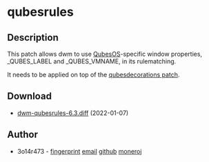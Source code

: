 qubesrules
==========

Description
-----------
This patch allows dwm to use [QubesOS](https://qubes-os.org)-specific
window properties, _QUBES_LABEL and _QUBES_VMNAME, in its rulematching.

It needs to be applied on top of the [qubesdecorations patch](https://dwm.suckless.org/patches/qubesdecorations).

Download
--------
* [dwm-qubesrules-6.3.diff](dwm-qubesrules-6.3.diff) (2022-01-07)

Author
-------
* 3o14r473 - [fingerprint](E4FEE61C3B02F4CAB6D80CA7F105757D34BEFA98) [email](3o14@pm.me) [github](https://github.com/3o14r473) [moneroj](41rMoMLvk8hEJYP2vbv3dNUGzN95CLXoANAtmAVaUxzse5KfPjhkE7d4PUwh8kCkF16FwwqfZTmS4ZKmYCjrsFAcGXTPpwH)
